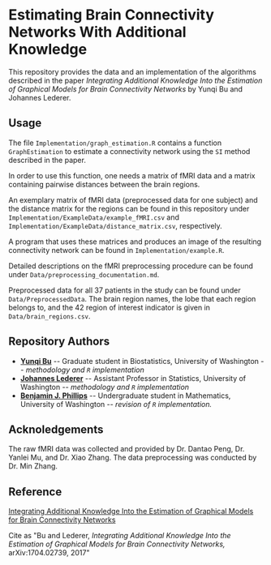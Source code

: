# Estimating Brain Connectivity Networks With Additional Knowledge

This repository provides the data and an implementation of the algorithms
 described in the paper
*Integrating Additional Knowledge Into the Estimation of Graphical Models for Brain Connectivity Networks* by
Yunqi Bu and Johannes Lederer.

## Usage

The file `Implementation/graph_estimation.R` contains a function `GraphEstimation` to estimate
 a connectivity network using the `SI` method described in the  paper.

In order to use this function, one needs a matrix of fMRI data and a matrix containing
 pairwise distances between the brain regions.

An exemplary matrix of fMRI data (preprocessed data for one subject) and the  distance matrix for the regions can be found in this
repository under `Implementation/ExampleData/example_fMRI.csv` and `Implementation/ExampleData/distance_matrix.csv`, respectively.

A program that uses these matrices and produces an image of the resulting
connectivity network can be found in `Implementation/example.R`.

Detailed descriptions on the fMRI preprocessing procedure can be found under `Data/preprocessing_documentation.md`. 

Preprocessed data for all 37 patients in the study can be found under `Data/PreprocessedData`. The brain region names, the lobe that each region belongs to, and the 42 region of interest indicator is given in `Data/brain_regions.csv`.


## Repository Authors

* **[Yunqi Bu](yunqibu@uw.edu)** -- Graduate student in Biostatistics, University of Washington -- *methodology and `R` implementation*
* **[Johannes Lederer](ledererj@uw.edu)** -- Assistant Professor in Statistics, University of Washington -- *methodology and `R` implementation*
* **[Benjamin J. Phillips](bejphil@uw.edu)** -- Undergraduate student in Mathematics, University of Washington -- *revision of `R` implementation.*

## Acknoledgements

The raw fMRI data was collected and provided by Dr. Dantao Peng, Dr. Yanlei Mu, and Dr. Xiao Zhang. The data preprocessing was conducted by Dr. Min Zhang.

## Reference

[Integrating Additional Knowledge Into the Estimation of Graphical Models for Brain Connectivity Networks](https://arxiv.org/abs/1704.02739)

Cite as "Bu and Lederer, *Integrating Additional Knowledge Into the Estimation of Graphical Models for Brain Connectivity Networks,* arXiv:1704.02739, 2017"


